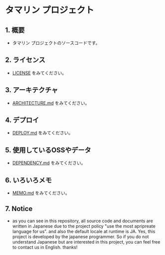 # タマリン プロジェクト

## 1. 概要

- タマリン プロジェクトのソースコードです。

## 2. ライセンス

- [LICENSE](./LICENSE) をみてください。

## 3. アーキテクチャ

- [ARCHITECTURE.md](./ARCHITECTURE.md) をみてください。

## 4. デプロイ

- [DEPLOY.md](./DEPLOY.md) をみてください。

## 5. 使用しているOSSやデータ

- [DEPENDENCY.md](./DEPENDENCY.md) をみてください。

## 6. いろいろメモ

- [MEMO.md](./MEMO.md) をみてください。

## 7. Notice

- as you can see in this repository, all source code and documents are written in Japanese due to the project policy "use the most apripreate language for us". and also the default locale at runtime is JA. Yes, this project is developed by the japanese programmer. So if you do not understand Japanese but are interested in this project, you can feel free to contact us in English. thanks!
